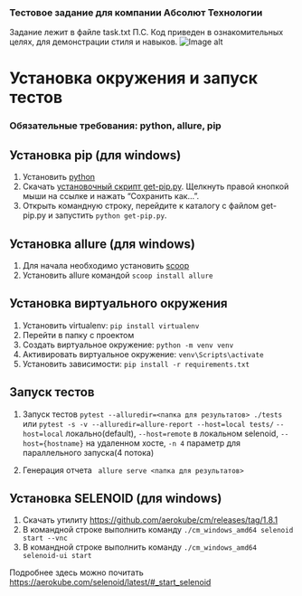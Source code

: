 ### Тестовое задание для компании Абсолют Технологии
Задание лежит в файле task.txt
П.С. Код приведен в ознакомительных целях, для демонстрации стиля и навыков.
![Image alt](https://github.com/sergeycommit/tests/tree/main/allure.png)

# Установка окружения и запуск тестов

### Обязательные требования: python, allure, pip

## Установка pip (для windows)

1. Установить [python](https://www.python.org/)
2. Скачать [установочный скрипт get-pip.py](https://bootstrap.pypa.io/get-pip.py).
   Щелкнуть правой кнопкой мыши на ссылке и нажать “Сохранить как…”.
3. Открыть командную строку, перейдите к каталогу с файлом get-pip.py и
   запустить ``` python get-pip.py ```.

## Установка allure (для windows)

1. Для начала необходимо установить [scoop](https://scoop.sh/)
2. Установить allure командой ``` scoop install allure ```

## Установка виртуального окружения

1. Установить virtualenv: ``` pip install virtualenv ```
2. Перейти в папку с проектом
3. Создать виртуальное окружение: ``` python -m venv venv ``` 
4. Активировать виртуальное окружение: ``` venv\Scripts\activate ``` 
5. Установить зависимости: ``` pip install -r requirements.txt ```

## Запуск тестов

1. Запуск тестов ``` pytest --alluredir=<папка для результатов> ./tests ``` 
или ``` pytest -s -v --alluredir=allure-report --host=local tests/ ```
```--host=local``` локально(default), ```--host=remote``` в локальном selenoid,
```--host={hostname}``` на удаленном хосте,
```-n 4``` параметр для параллельного запуска(4 потока)

2. Генерация отчета ``` allure serve <папка для результатов>```

## Установка SELENOID (для windows)

1. Скачать утилиту https://github.com/aerokube/cm/releases/tag/1.8.1
2. В командной строке выполнить команду ``` ./cm_windows_amd64 selenoid start --vnc ```
3. В командной строке выполнить команду ``` ./cm_windows_amd64 selenoid-ui start ```

Подробнее здесь можно почитать https://aerokube.com/selenoid/latest/#_start_selenoid

